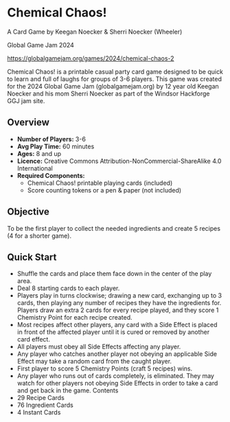 # Chemical Chaos!

A Card Game by Keegan Noecker & Sherri Noecker (Wheeler)

Global Game Jam 2024

https://globalgamejam.org/games/2024/chemical-chaos-2

Chemical Chaos! is a printable casual party card game designed to be quick to learn and full of laughs for groups of 3-6 players. This game was created for the 2024 Global Game Jam (globalgamejam.org) by 12 year old Keegan Noecker and his mom Sherri Noecker as part of the Windsor Hackforge GGJ jam site.

## Overview

  * **Number of Players:** 3-6
  * **Avg Play Time:** 60 minutes
  * **Ages:** 8 and up
  * **Licence:** Creative Commons Attribution-NonCommercial-ShareAlike 4.0 International
  * **Required Components:**
    * Chemical Chaos! printable playing cards (included)
    * Score counting tokens or a pen & paper (not included)

## Objective

To be the first player to collect the needed ingredients and create 5 recipes (4 for a shorter game).

## Quick Start

  * Shuffle the cards and place them face down in the center of the play area.
  * Deal 8 starting cards to each player.
  * Players play in turns clockwise; drawing a new card, exchanging up to 3 cards, then playing any number of recipes they have the ingredients for. Players draw an extra 2 cards for every recipe played, and they score 1 Chemistry Point for each recipe created.
  * Most recipes affect other players, any card with a Side Effect is placed in front of the affected player until it is cured or removed by another card effect.
  * All players must obey all Side Effects affecting any player.
  * Any player who catches another player not obeying an applicable Side Effect may take a random card from the caught player.
  * First player to score 5 Chemistry Points (craft 5 recipes) wins.
  * Any player who runs out of cards completely, is eliminated. They may watch for other players not obeying Side Effects in order to take a card and get back in the game.
Contents
  * 29 Recipe Cards
  * 76 Ingredient Cards
  * 4 Instant Cards